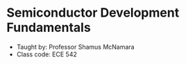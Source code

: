 # Semiconductor Development Fundamentals
* Taught by: Professor Shamus McNamara
* Class code: ECE 542

